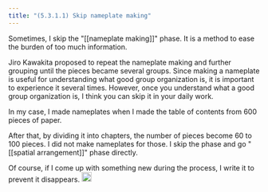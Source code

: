 ```yaml
---
title: "(5.3.1.1) Skip nameplate making"
---
```


Sometimes, I skip the "[[nameplate making]]" phase. It is a method to ease the burden of too much information.

Jiro Kawakita proposed to repeat the nameplate making and further grouping until the pieces became several groups. Since making a nameplate is useful for understanding what good group organization is, it is important to experience it several times.
However, once you understand what a good group organization is, I think you can skip it in your daily work.

In my case, I made nameplates when I made the table of contents from 600 pieces of paper.

After that, by dividing it into chapters, the number of pieces become 60 to 100 pieces. I did not make nameplates for those. I skip the phase and go "[[spatial arrangement]]" phase directly.

Of course, if I come up with something new during the process, I write it to prevent it disappears.
<img src='https://scrapbox.io/api/pages/nishio-en/en/icon' alt='en.icon' height="19.5"/>